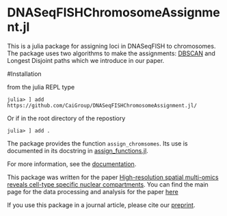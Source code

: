 # DNASeqFISHChromosomeAssignment.jl

This is a julia package for assigning loci in DNASeqFISH to chromosomes. The package uses two algorithms to make the assignments: [DBSCAN](https://en.wikipedia.org/wiki/DBSCAN) and Longest Disjoint paths which we introduce in our paper.

#Installation

from the julia REPL type
```
julia> ] add https://github.com/CaiGroup/DNASeqFISHChromosomeAssignment.jl/
```
Or if in the root directory of the repostiory
```
julia> ] add .
```
The package provides the function <code>assign_chromsomes</code>. Its use is documented in its docstring in [assign_functions.jl](https://github.com/CaiGroup/DNASeqFISHChromosomeAssignment/blob/main/src/assignment_functions.jl).

For more information, see the [documentation](https://caigroup.github.io/DNASeqFISHChromosomeAssignment.jl/).

This package was written for the paper [High-resolution spatial multi-omics reveals cell-type specific nuclear compartments](https://www.biorxiv.org/content/10.1101/2023.05.07.539762v1.abstract). You can find the main page for the data processing and analysis for the paper [here](https://github.com/CaiGroup/dna-seqfish-plus-multi-omics/tree/main)

If you use this package in a journal article, please cite our [preprint](https://www.biorxiv.org/content/10.1101/2023.05.07.539762v1.abstract).

